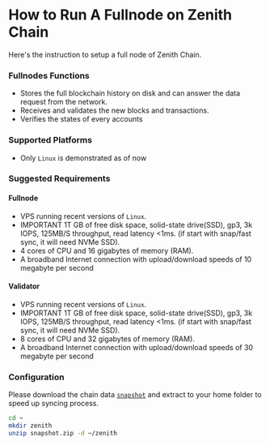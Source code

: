 # How to Run A Fullnode on Zenith Chain
Here's the instruction to setup a full node of Zenith Chain.

### Fullnodes Functions
- Stores the full blockchain history on disk and can answer the data request from the network.
- Receives and validates the new blocks and transactions.
- Verifies the states of every accounts

### Supported Platforms
- Only `Linux` is demonstrated as of now

### Suggested Requirements
#### Fullnode
- VPS running recent versions of `Linux`.
- IMPORTANT 1T GB of free disk space, solid-state drive(SSD), gp3, 3k IOPS, 125MB/S throughput, read latency <1ms. (if start with snap/fast sync, it will need NVMe SSD).
- 4 cores of CPU and 16 gigabytes of memory (RAM).
- A broadband Internet connection with upload/download speeds of 10 megabyte per second

#### Validator
- VPS running recent versions of `Linux`.
- IMPORTANT 1T GB of free disk space, solid-state drive(SSD), gp3, 3k IOPS, 125MB/S throughput, read latency <1ms. (if start with snap/fast sync, it will need NVMe SSD).
- 8 cores of CPU and 32 gigabytes of memory (RAM).
- A broadband Internet connection with upload/download speeds of 30 megabyte per second

### Configuration
Please download the chain data [`snapshot`](https://snapshot.zenithchain.co) and extract to your home folder to speed up syncing process.
```bash
cd ~
mkdir zenith
unzip snapshot.zip -d ~/zenith
```
